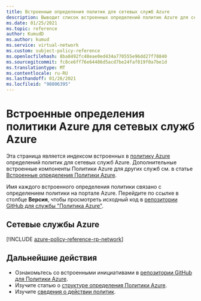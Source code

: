```yaml
---
title: Встроенные определения политик для сетевых служб Azure
description: Выводит список встроенных определений политик Azure для сетевых служб Azure. Эти встроенные определения политик предоставляют популярные подходы к управлению ресурсами Azure.
ms.date: 01/25/2021
ms.topic: reference
author: KumudD
ms.author: kumud
ms.service: virtual-network
ms.custom: subject-policy-reference
ms.openlocfilehash: 8ba8492fc48eae0ed434a770555e96dd27f78840
ms.sourcegitcommit: fc8ce6ff76e64486d5acd7be24faf819f0a7be1d
ms.translationtype: MT
ms.contentlocale: ru-RU
ms.lasthandoff: 01/26/2021
ms.locfileid: "98806395"
---
```

# <a name="azure-policy-built-in-definitions-for-azure-networking-services"></a>Встроенные определения политики Azure для сетевых служб Azure

Эта страница является индексом встроенных в [политику Azure](../governance/policy/overview.md) определений политик для сетевых служб Azure. Дополнительные встроенные компоненты Политики Azure для других служб см. в статье [Встроенные определения Политики Azure](../governance/policy/samples/built-in-policies.md).

Имя каждого встроенного определения политики связано с определением политики на портале Azure. Перейдите по ссылке в столбце **Версия**, чтобы просмотреть исходный код в [репозитории GitHub для службы "Политика Azure"](https://github.com/Azure/azure-policy).

## <a name="azure-networking-services"></a>Сетевые службы Azure

[!INCLUDE [azure-policy-reference-rp-network](../../includes/policy/reference/byrp/microsoft.network.md)]

## <a name="next-steps"></a>Дальнейшие действия

- Ознакомьтесь со встроенными инициативами в [репозитории GitHub для Политики Azure](https://github.com/Azure/azure-policy).
- Изучите статью о [структуре определения Политики Azure](../governance/policy/concepts/definition-structure.md).
- Изучите [сведения о действии политик](../governance/policy/concepts/effects.md).
